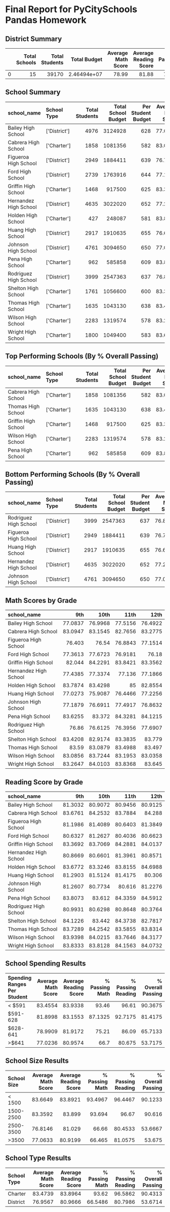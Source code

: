 
# Final Report for PyCitySchools Pandas Homework

## District Summary


|    |   Total Schools |   Total Students |   Total Budget |   Average Math Score |   Average Reading Score |   % Passing Math |   % Passing Reading |   % Overall Passing |
|---:|----------------:|-----------------:|---------------:|---------------------:|------------------------:|-----------------:|--------------------:|--------------------:|
|  0 |              15 |            39170 |    2.46494e+07 |                78.99 |                   81.88 |            74.98 |               85.81 |               65.17 |


## School Summary

| school_name           | School Type   |   Total Students |   Total School Budget |   Per Student Budget |   Average Math Score |   Average Reading Score |   % Passing Math |   % Passing Reading |   % Overall Passing |
|:----------------------|:--------------|-----------------:|----------------------:|---------------------:|---------------------:|------------------------:|-----------------:|--------------------:|--------------------:|
| Bailey High School    | ['District']  |             4976 |               3124928 |                  628 |              77.0484 |                 81.034  |            66.68 |               81.93 |               54.64 |
| Cabrera High School   | ['Charter']   |             1858 |               1081356 |                  582 |              83.0619 |                 83.9758 |            94.13 |               97.04 |               91.33 |
| Figueroa High School  | ['District']  |             2949 |               1884411 |                  639 |              76.7118 |                 81.158  |            65.99 |               80.74 |               53.2  |
| Ford High School      | ['District']  |             2739 |               1763916 |                  644 |              77.1026 |                 80.7463 |            68.31 |               79.3  |               54.29 |
| Griffin High School   | ['Charter']   |             1468 |                917500 |                  625 |              83.3515 |                 83.8168 |            93.39 |               97.14 |               90.6  |
| Hernandez High School | ['District']  |             4635 |               3022020 |                  652 |              77.2898 |                 80.9344 |            66.75 |               80.86 |               53.53 |
| Holden High School    | ['Charter']   |              427 |                248087 |                  581 |              83.8033 |                 83.815  |            92.51 |               96.25 |               89.23 |
| Huang High School     | ['District']  |             2917 |               1910635 |                  655 |              76.6294 |                 81.1827 |            65.68 |               81.32 |               53.51 |
| Johnson High School   | ['District']  |             4761 |               3094650 |                  650 |              77.0725 |                 80.9664 |            66.06 |               81.22 |               53.54 |
| Pena High School      | ['Charter']   |              962 |                585858 |                  609 |              83.8399 |                 84.0447 |            94.59 |               95.95 |               90.54 |
| Rodriguez High School | ['District']  |             3999 |               2547363 |                  637 |              76.8427 |                 80.7447 |            66.37 |               80.22 |               52.99 |
| Shelton High School   | ['Charter']   |             1761 |               1056600 |                  600 |              83.3595 |                 83.7257 |            93.87 |               95.85 |               89.89 |
| Thomas High School    | ['Charter']   |             1635 |               1043130 |                  638 |              83.4183 |                 83.8489 |            93.27 |               97.31 |               90.95 |
| Wilson High School    | ['Charter']   |             2283 |               1319574 |                  578 |              83.2742 |                 83.9895 |            93.87 |               96.54 |               90.58 |
| Wright High School    | ['Charter']   |             1800 |               1049400 |                  583 |              83.6822 |                 83.955  |            93.33 |               96.61 |               90.33 |


## Top Performing Schools (By % Overall Passing)


| school_name         | School Type   |   Total Students |   Total School Budget |   Per Student Budget |   Average Math Score |   Average Reading Score |   % Passing Math |   % Passing Reading |   % Overall Passing |
|:--------------------|:--------------|-----------------:|----------------------:|---------------------:|---------------------:|------------------------:|-----------------:|--------------------:|--------------------:|
| Cabrera High School | ['Charter']   |             1858 |               1081356 |                  582 |              83.0619 |                 83.9758 |            94.13 |               97.04 |               91.33 |
| Thomas High School  | ['Charter']   |             1635 |               1043130 |                  638 |              83.4183 |                 83.8489 |            93.27 |               97.31 |               90.95 |
| Griffin High School | ['Charter']   |             1468 |                917500 |                  625 |              83.3515 |                 83.8168 |            93.39 |               97.14 |               90.6  |
| Wilson High School  | ['Charter']   |             2283 |               1319574 |                  578 |              83.2742 |                 83.9895 |            93.87 |               96.54 |               90.58 |
| Pena High School    | ['Charter']   |              962 |                585858 |                  609 |              83.8399 |                 84.0447 |            94.59 |               95.95 |               90.54 |

## Bottom Performing Schools (By % Overall Passing)

| school_name           | School Type   |   Total Students |   Total School Budget |   Per Student Budget |   Average Math Score |   Average Reading Score |   % Passing Math |   % Passing Reading |   % Overall Passing |
|:----------------------|:--------------|-----------------:|----------------------:|---------------------:|---------------------:|------------------------:|-----------------:|--------------------:|--------------------:|
| Rodriguez High School | ['District']  |             3999 |               2547363 |                  637 |              76.8427 |                 80.7447 |            66.37 |               80.22 |               52.99 |
| Figueroa High School  | ['District']  |             2949 |               1884411 |                  639 |              76.7118 |                 81.158  |            65.99 |               80.74 |               53.2  |
| Huang High School     | ['District']  |             2917 |               1910635 |                  655 |              76.6294 |                 81.1827 |            65.68 |               81.32 |               53.51 |
| Hernandez High School | ['District']  |             4635 |               3022020 |                  652 |              77.2898 |                 80.9344 |            66.75 |               80.86 |               53.53 |
| Johnson High School   | ['District']  |             4761 |               3094650 |                  650 |              77.0725 |                 80.9664 |            66.06 |               81.22 |               53.54 |


## Math Scores by Grade

| school_name           |     9th |    10th |    11th |    12th |
|:----------------------|--------:|--------:|--------:|--------:|
| Bailey High School    | 77.0837 | 76.9968 | 77.5156 | 76.4922 |
| Cabrera High School   | 83.0947 | 83.1545 | 82.7656 | 83.2775 |
| Figueroa High School  | 76.403  | 76.54   | 76.8843 | 77.1514 |
| Ford High School      | 77.3613 | 77.6723 | 76.9181 | 76.18   |
| Griffin High School   | 82.044  | 84.2291 | 83.8421 | 83.3562 |
| Hernandez High School | 77.4385 | 77.3374 | 77.136  | 77.1866 |
| Holden High School    | 83.7874 | 83.4298 | 85      | 82.8554 |
| Huang High School     | 77.0273 | 75.9087 | 76.4466 | 77.2256 |
| Johnson High School   | 77.1879 | 76.6911 | 77.4917 | 76.8632 |
| Pena High School      | 83.6255 | 83.372  | 84.3281 | 84.1215 |
| Rodriguez High School | 76.86   | 76.6125 | 76.3956 | 77.6907 |
| Shelton High School   | 83.4208 | 82.9174 | 83.3835 | 83.779  |
| Thomas High School    | 83.59   | 83.0879 | 83.4988 | 83.497  |
| Wilson High School    | 83.0856 | 83.7244 | 83.1953 | 83.0358 |
| Wright High School    | 83.2647 | 84.0103 | 83.8368 | 83.645  |



## Reading Score by Grade

| school_name           |     9th |    10th |    11th |    12th |
|:----------------------|--------:|--------:|--------:|--------:|
| Bailey High School    | 81.3032 | 80.9072 | 80.9456 | 80.9125 |
| Cabrera High School   | 83.6761 | 84.2532 | 83.7884 | 84.288  |
| Figueroa High School  | 81.1986 | 81.4089 | 80.6403 | 81.3849 |
| Ford High School      | 80.6327 | 81.2627 | 80.4036 | 80.6623 |
| Griffin High School   | 83.3692 | 83.7069 | 84.2881 | 84.0137 |
| Hernandez High School | 80.8669 | 80.6601 | 81.3961 | 80.8571 |
| Holden High School    | 83.6772 | 83.3246 | 83.8155 | 84.6988 |
| Huang High School     | 81.2903 | 81.5124 | 81.4175 | 80.306  |
| Johnson High School   | 81.2607 | 80.7734 | 80.616  | 81.2276 |
| Pena High School      | 83.8073 | 83.612  | 84.3359 | 84.5912 |
| Rodriguez High School | 80.9931 | 80.6298 | 80.8648 | 80.3764 |
| Shelton High School   | 84.1226 | 83.442  | 84.3738 | 82.7817 |
| Thomas High School    | 83.7289 | 84.2542 | 83.5855 | 83.8314 |
| Wilson High School    | 83.9398 | 84.0215 | 83.7646 | 84.3177 |
| Wright High School    | 83.8333 | 83.8128 | 84.1563 | 84.0732 |


## School Spending Results

| Spending Ranges Per Student   |   Average Math Score |   Average Reading Score |   % Passing Math |   % Passing Reading |   % Overall Passing |
|:------------------------------|---------------------:|------------------------:|-----------------:|--------------------:|--------------------:|
| < $591                        |              83.4554 |                 83.9338 |          93.46   |             96.61   |             90.3675 |
| $591-628                      |              81.8998 |                 83.1553 |          87.1325 |             92.7175 |             81.4175 |
| $628-641                      |              78.9909 |                 81.9172 |          75.21   |             86.09   |             65.7133 |
| >$641                         |              77.0236 |                 80.9574 |          66.7    |             80.675  |             53.7175 |




## School Size Results

| School Size   |   Average Math Score |   Average Reading Score |   % Passing Math |   % Passing Reading |   % Overall Passing |
|:--------------|---------------------:|------------------------:|-----------------:|--------------------:|--------------------:|
| < 1500        |              83.6649 |                 83.8921 |          93.4967 |             96.4467 |             90.1233 |
| 1500-2500     |              83.3592 |                 83.899  |          93.694  |             96.67   |             90.616  |
| 2500-3500     |              76.8146 |                 81.029  |          66.66   |             80.4533 |             53.6667 |
| >3500         |              77.0633 |                 80.9199 |          66.465  |             81.0575 |             53.675  |

## School Type Results

| School Type   |   Average Math Score |   Average Reading Score |   % Passing Math |   % Passing Reading |   % Overall Passing |
|:--------------|---------------------:|------------------------:|-----------------:|--------------------:|--------------------:|
| Charter       |              83.4739 |                 83.8964 |          93.62   |             96.5862 |             90.4313 |
| District      |              76.9567 |                 80.9666 |          66.5486 |             80.7986 |             53.6714 |